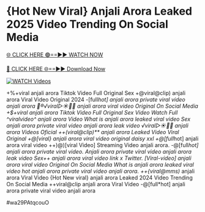 # {Hot New Viral} Anjali Arora Leaked 2025 Video Trending On Social Media


[🌐 CLICK HERE 🟢==►► WATCH NOW](https://gitload.pages.dev/)

[🔴 CLICK HERE 🌐==►► Download Now](https://gitload.pages.dev/)

[![WATCH Videos](https://i.imgur.com/dJHk4Zq.gif)](https://gitload.pages.dev/)





























+%+viral anjali arora Tiktok Video Full Original Sex +@viral@clip) anjali arora Viral Video Original 2024
-[full*hot] anjali arora private viral video anjali arora
👙®️√viral▷☀️👄💥 anjali arora viral video Original On Social Media
+$+viral anjali arora Tiktok Video Full Original Sex Video
Watch Full ^viralvideo^ anjali arora Video What is anjali arora leaked viral video Sex anjali arora private viral video anjali arora leak video ️√viral▷☀️👄💥 anjali arora Videos Oficial ++(viral@clip)** anjali arora Leaked Video Viral Original
+@[viral} anjali arora viral video original daisy xxl
+@[full*hot] anjali arora viral video
++)@)[viral Video] Streaming Video anjali arora.
-@[full*hot] anjali arora private viral video. Anjali arora private viral video anjali arora leak video
Sex++ anjali arora viral video link x Twitter.
[Viral-video] anjali arora viral video Original On Social Media
What is anjali arora leaked viral video
hot anjali arora private viral video anjali arora. ++{viral@mms)* anjali arora Viral Video {Hot New viral} anjali arora Leaked 2024 Video Trending On Social Media ++viral@clip anjali arora Viral Video -@[full*hot] anjali arora private viral video anjali arora


#wa29PAtqcouO
